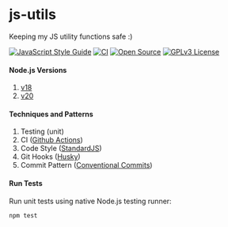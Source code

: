 # js-utils
Keeping my JS utility functions safe :)

[![JavaScript Style Guide](https://img.shields.io/badge/code_style-standard-brightgreen.svg)](https://standardjs.com)
[![CI](https://github.com/ikaromarlon/js-utils/actions/workflows/main.yml/badge.svg?branch=main)](https://github.com/ikaromarlon/js-utils/actions/workflows/main.yml)
[![Open Source](https://badges.frapsoft.com/os/v1/open-source.svg?v=103)](https://opensource.org/)
[![GPLv3 License](https://img.shields.io/badge/License-GPL%20v3-yellow.svg)](https://opensource.org/licenses/)
<!-- [![Coverage Status](https://coveralls.io/repos/github/ikaromarlon/js-utils/badge.svg)](https://coveralls.io/github/ikaromarlon/js-utils) -->

#### Node.js Versions
1. [v18](https://nodejs.org/dist/latest-v18.x/docs/api/)
2. [v20](https://nodejs.org/dist/latest-v20.x/docs/api/)

#### Techniques and Patterns
1. Testing (unit)
2. CI ([Github Actions](https://github.com/features/actions))
3. Code Style ([StandardJS](https://standardjs.com))
4. Git Hooks ([Husky](https://typicode.github.io/husky/))
5. Commit Pattern ([Conventional Commits](https://www.conventionalcommits.org/))

#### Run Tests

Run unit tests using native Node.js testing runner:

```bash
npm test
```